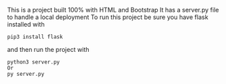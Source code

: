 This is a project built 100% with HTML and Bootstrap
It has a server.py file to handle a local deployment
To run this project be sure you have flask installed with
```
pip3 install flask
```
and then run the project with
```
python3 server.py
Or
py server.py
```
